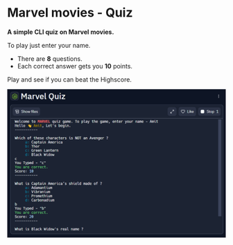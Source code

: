 # Marvel movies - Quiz
**A simple CLI quiz on Marvel movies.**

To play just enter your name.

- There are **8** questions.
- Each correct answer gets you **10** points.

Play and see if you can beat the Highscore.

![marvel quiz](https://raw.githubusercontent.com/abhishake21/Project-images/main/marvel%20quiz.png)
